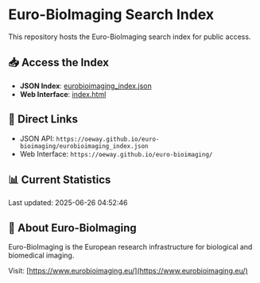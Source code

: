 # Euro-BioImaging Search Index

This repository hosts the Euro-BioImaging search index for public access.

## 📥 Access the Index

- **JSON Index**: [eurobioimaging_index.json](eurobioimaging_index.json)
- **Web Interface**: [index.html](index.html)

## 🔗 Direct Links

- JSON API: `https://oeway.github.io/euro-bioimaging/eurobioimaging_index.json`
- Web Interface: `https://oeway.github.io/euro-bioimaging/`

## 📊 Current Statistics

Last updated: 2025-06-26 04:52:46

## 🔬 About Euro-BioImaging

Euro-BioImaging is the European research infrastructure for biological and biomedical imaging.

Visit: [https://www.eurobioimaging.eu/](https://www.eurobioimaging.eu/)
